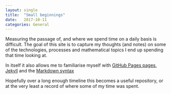 ```yaml
---
layout: single
title:  "Small beginnings"
date:   2017-10-11
categories: General
---
```

Measuring the passage of, and where we spend time on a daily basis is difficult.  The goal of this site is to capture my thoughts (and notes) on some of the technologies, processes and mathematical topics I end up spending that time looking at.

In itself it also allows me to familiarise myself with [GitHub Pages pages](https://pages.github.com), [Jekyll](https://jekyllrb.com) and the [Markdown syntax](https://daringfireball.net/projects/markdown/)

Hopefully over a long enough timeline this becomes a useful repository, or at the very least a record of where some of my time was spent.